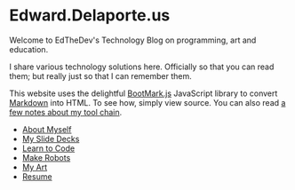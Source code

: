# Edward.Delaporte.us

Welcome to EdTheDev's Technology Blog on programming, art and education.

I share various technology solutions here. Officially so that you can read them; but really just so that I can remember them.

This website uses the delightful [BootMark.js][1] JavaScript library to convert [Markdown](http://daringfireball.net/projects/markdown/) into HTML. To see how, simply view source. 
You can also read [a few notes about my tool chain](tech.html).

[1]: https://github.com/obedm503/bootmark

- [About Myself](/me)
- [My Slide Decks](/slides)
- [Learn to Code](/learn2code)
- [Make Robots](/robots)
- [My Art](/gallery.html)
- [Resume](/resume)
